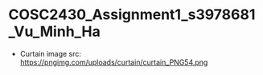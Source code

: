 # COSC2430_Assignment1_s3978681_Vu_Minh_Ha

- Curtain image src:
https://pngimg.com/uploads/curtain/curtain_PNG54.png

